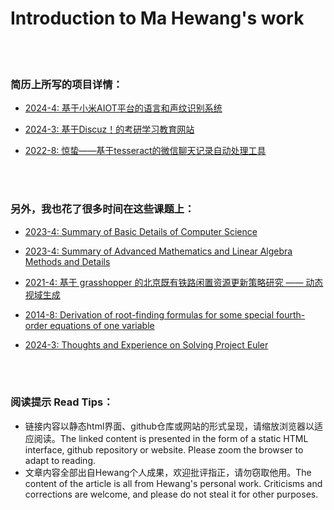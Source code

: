 # Introduction to Ma Hewang's work

<br><br>

### 简历上所写的项目详情：


* [2024-4: 基于小米AIOT平台的语言和声纹识别系统](https://HewangMa.github.io/aiot-sr/aiot-sr.html)

* [2024-3: 基于Discuz！的考研学习教育网站](https://www.drtcsol.cn/)

* [2022-8: 惊蛰——基于tesseract的微信聊天记录自动处理工具](https://github.com/HewangMa/auto_waken)

<br><br>

### 另外，我也花了很多时间在这些课题上：

* [2023-4: Summary of Basic Details of Computer Science](http://HewangMa.github.io/socs/index.html)

* [2023-4: Summary of Advanced Mathematics and Linear Algebra Methods and Details](https://HewangMa.github.io/somath/index.html)
* [2021-4: 基于 grasshopper 的北京既有铁路闲置资源更新策略研究 —— 动态视域生成](http://HewangMa.github.io/gh-train-view/gh-train-view.html)
* [2014-8: Derivation of root-finding formulas for some special fourth-order equations of one variable](http://HewangMa.github.io/y4c/y4c.pdf)
* [2024-3: Thoughts and Experience on Solving Project Euler](https://HewangMa.github.io/project-euler/project-euler.html)


<br><br>

### 阅读提示 Read Tips：
* 链接内容以静态html界面、github仓库或网站的形式呈现，请缩放浏览器以适应阅读。The linked content is presented in the form of a static HTML interface, github repository or website. Please zoom the browser to adapt to reading.
* 文章内容全部出自Hewang个人成果，欢迎批评指正，请勿窃取他用。The content of the article is all from Hewang's personal work. Criticisms and corrections are welcome, and please do not steal it for other purposes.
